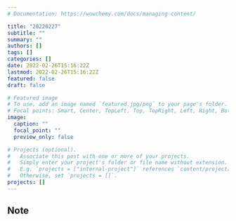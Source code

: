 ```yaml
---
# Documentation: https://wowchemy.com/docs/managing-content/

title: "20220227"
subtitle: ""
summary: ""
authors: []
tags: []
categories: []
date: 2022-02-26T15:16:22Z
lastmod: 2022-02-26T15:16:22Z
featured: false
draft: false

# Featured image
# To use, add an image named `featured.jpg/png` to your page's folder.
# Focal points: Smart, Center, TopLeft, Top, TopRight, Left, Right, BottomLeft, Bottom, BottomRight.
image:
  caption: ""
  focal_point: ""
  preview_only: false

# Projects (optional).
#   Associate this post with one or more of your projects.
#   Simply enter your project's folder or file name without extension.
#   E.g. `projects = ["internal-project"]` references `content/project/deep-learning/index.md`.
#   Otherwise, set `projects = []`.
projects: []
---
```


## Note

